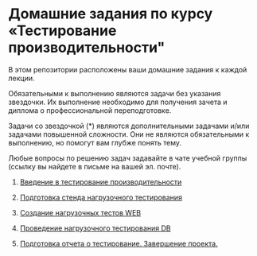 # Домашние задания по курсу «Тестирование производительности"

В этом репозитории расположены ваши домашние задания к каждой лекции. 

Обязательными к выполнению являются задачи без указания звездочки. Их выполнение необходимо для получения зачета и диплома о профессиональной переподготовке.

Задачи со звездочкой (*) являются дополнительными задачами и/или задачами повышенной сложности. Они не являются обязательными к выполнению, но помогут вам глубже понять тему.

Любые вопросы по решению задач задавайте в чате учебной группы (ссылку вы найдете в письме на вашей эл. почте).



1. [Введение в тестирование производительности](https://github.com/mshegolev/loadqa-homeworks/blob/main/1.Introduction%20to%20load%20testing/homework_lecture1.md)

2. [Подготовка стенда нагрузочного тестирования](https://github.com/netology-code/loadqa-homeworks/blob/main/2.Load%20environment/homework_lecture2.md)

3. [Создание нагрузочных тестов WEB](https://github.com/mshegolev/loadqa-homeworks/blob/main/3.Load%20web/homework_lecture3.md)

4. [Проведение нагрузочного тестирования DB](https://github.com/mshegolev/loadqa-homeworks/blob/main/4.Load%20db/homework_lecture4.md)

5. [Подготовка отчета о тестирование. Завершение проекта. ](https://github.com/mshegolev/loadqa-homeworks/blob/main/5.Metrics/homework_lecture5.md)
